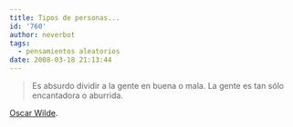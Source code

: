 ```yaml
---
title: Tipos de personas...
id: '760'
author: neverbot
tags:
  - pensamientos aleatorios
date: 2008-03-18 21:13:44
---
```


> Es absurdo dividir a la gente en buena o mala. La gente es tan sólo encantadora o aburrida.

[Oscar Wilde](http://en.wikipedia.org/wiki/Oscar_Wilde).
